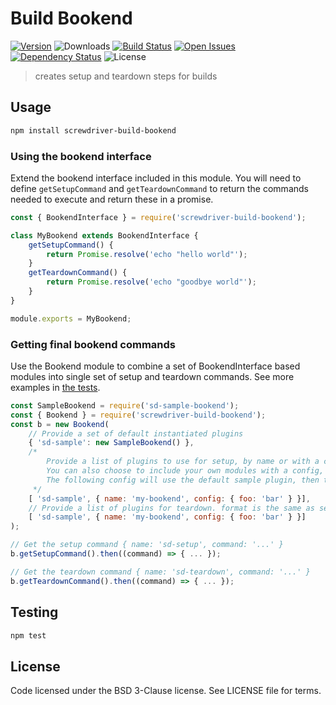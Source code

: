 # Build Bookend
[![Version][npm-image]][npm-url] ![Downloads][downloads-image] [![Build Status][status-image]][status-url] [![Open Issues][issues-image]][issues-url] [![Dependency Status][daviddm-image]][daviddm-url] ![License][license-image]

> creates setup and teardown steps for builds

## Usage

```bash
npm install screwdriver-build-bookend
```

### Using the bookend interface
Extend the bookend interface included in this module. You will need to define `getSetupCommand` and `getTeardownCommand` to return the commands needed to execute and return these in a promise.

```js
const { BookendInterface } = require('screwdriver-build-bookend');

class MyBookend extends BookendInterface {
    getSetupCommand() {
        return Promise.resolve('echo "hello world"');
    }
    getTeardownCommand() {
        return Promise.resolve('echo "goodbye world"');
    }
}

module.exports = MyBookend;
```

### Getting final bookend commands
Use the Bookend module to combine a set of BookendInterface based modules into single set of setup and teardown commands. See more examples in [the tests](https://github.com/screwdriver-cd/screwdriver-build-bookend/blob/master/test/index.test.js).

```js
const SampleBookend = require('sd-sample-bookend');
const { Bookend } = require('screwdriver-build-bookend');
const b = new Bookend(
    // Provide a set of default instantiated plugins
    { 'sd-sample': new SampleBookend() },
    /*
        Provide a list of plugins to use for setup, by name or with a config object
        You can also choose to include your own modules with a config, these will be initialized for you with the given config.
        The following config will use the default sample plugin, then the users my-bookend plugin
     */ 
    [ 'sd-sample', { name: 'my-bookend', config: { foo: 'bar' } }],
    // Provide a list of plugins for teardown. format is the same as setup
    [ 'sd-sample', { name: 'my-bookend', config: { foo: 'bar' } }]
);

// Get the setup command { name: 'sd-setup', command: '...' }
b.getSetupCommand().then((command) => { ... });

// Get the teardown command { name: 'sd-teardown', command: '...' }
b.getTeardownCommand().then((command) => { ... });
```

## Testing

```bash
npm test
```

## License

Code licensed under the BSD 3-Clause license. See LICENSE file for terms.

[npm-image]: https://img.shields.io/npm/v/screwdriver-build-bookend.svg
[npm-url]: https://npmjs.org/package/screwdriver-build-bookend
[downloads-image]: https://img.shields.io/npm/dt/screwdriver-build-bookend.svg
[license-image]: https://img.shields.io/npm/l/screwdriver-build-bookend.svg
[issues-image]: https://img.shields.io/github/issues/screwdriver-cd/build-bookend.svg
[issues-url]: https://github.com/screwdriver-cd/build-bookend/issues
[status-image]: https://cd.screwdriver.cd/pipelines/aeeba3ecbdf02ddaf2343f415d6b6afcfe27aab9/badge
[status-url]: https://cd.screwdriver.cd/pipelines/aeeba3ecbdf02ddaf2343f415d6b6afcfe27aab9
[daviddm-image]: https://david-dm.org/screwdriver-cd/build-bookend.svg?theme=shields.io
[daviddm-url]: https://david-dm.org/screwdriver-cd/build-bookend
